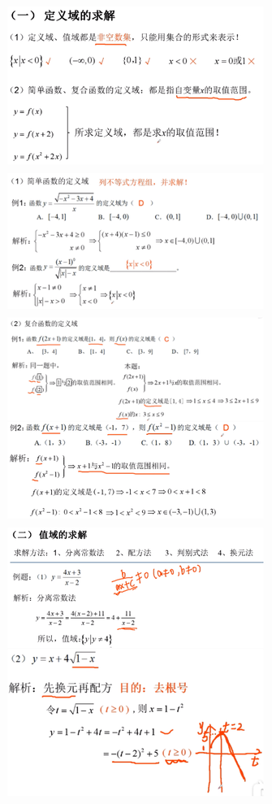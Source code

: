 ![](../../photo/Pasted%20image%2020240319184652.png)

![](../../photo/Pasted%20image%2020240319184109.png)

![](../../photo/Pasted%20image%2020240319184452.png)
![](../../photo/Pasted%20image%2020240319184606.png)

![](../../photo/Pasted%20image%2020240319185118.png)
![](../../photo/Pasted%20image%2020240319185223.png)